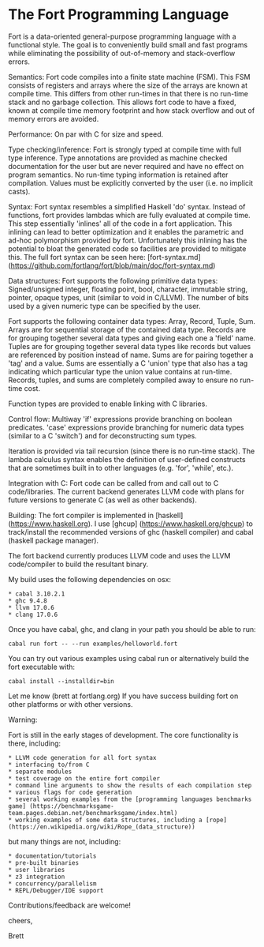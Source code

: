 # The Fort Programming Language

Fort is a data-oriented general-purpose programming language with a functional style.  The goal is to conveniently build small and fast programs while eliminating the possibility of out-of-memory and stack-overflow errors.

Semantics:
  Fort code compiles into a finite state machine (FSM).  This FSM consists of registers and arrays where the size of the arrays are known at compile time.  This differs from other run-times in that there is no run-time stack and no garbage collection.  This allows fort code to have a fixed, known at compile time memory footprint and how stack overflow and out of memory errors are avoided.

Performance:
  On par with C for size and speed.

Type checking/inference:
  Fort is strongly typed at compile time with full type inference.  Type annotations are provided as machine checked documentation for the user but are never required and have no effect on program semantics.  No run-time typing information is retained after compilation.  Values must be explicitly converted by the user (i.e. no implicit casts).

Syntax:
  Fort syntax resembles a simplified Haskell 'do' syntax.  Instead of functions, fort provides lambdas which are fully evaluated at compile time.  This step essentially 'inlines' all of the code in a fort application.  This inlining can lead to better optimization and it enables the parametric and ad-hoc polymorphism provided by fort.  Unfortunately this inlining has the potential to bloat the generated code so facilities are provided to mitigate this.  The full fort syntax can be seen here: [fort-syntax.md] (https://github.com/fortlang/fort/blob/main/doc/fort-syntax.md)

Data structures:
  Fort supports the following primitive data types:  Signed/unsigned integer, floating point, bool, character, immutable string, pointer, opaque types, unit (similar to void in C/LLVM).  The number of bits used by a given numeric type can be specified by the user.

  Fort supports the following container data types: Array, Record, Tuple, Sum.  Arrays are for sequential storage of the contained data type.  Records are for grouping together several data types and giving each one a 'field' name.  Tuples are for grouping together several data types like records but values are referenced by position instead of name.  Sums are for pairing together a 'tag' and a value.  Sums are essentially a C 'union' type that also has a tag indicating which particular type the union value contains at run-time.  Records, tuples, and sums are completely compiled away to ensure no run-time cost.

  Function types are provided to enable linking with C libraries.

Control flow:
  Multiway 'if' expressions provide branching on boolean predicates.  'case' expressions provide branching for numeric data types (similar to a C 'switch') and for deconstructing sum types.

  Iteration is provided via tail recursion (since there is no run-time stack).  The lambda calculus syntax enables the definition of user-defined constructs that are sometimes built in to other languages (e.g. 'for', 'while', etc.).

Integration with C:
  Fort code can be called from and call out to C code/libraries.  The current backend generates LLVM code with plans for future versions to generate C (as well as other backends).

Building:
  The fort compiler is implemented in [haskell] (https://www.haskell.org).  I use [ghcup] (https://www.haskell.org/ghcup) to track/install the recommended versions of ghc (haskell compiler) and cabal (haskell package manager).

  The fort backend currently produces LLVM code and uses the LLVM code/compiler to build the resultant binary.

  My build uses the following dependencies on osx:

    * cabal 3.10.2.1
    * ghc 9.4.8
    * llvm 17.0.6
    * clang 17.0.6

  Once you have cabal, ghc, and clang in your path you should be able to run:

  ```
  cabal run fort -- --run examples/helloworld.fort
  ```

  You can try out various examples using cabal run or alternatively build the fort executable with:

  ```
  cabal install --installdir=bin
  ```

  Let me know (brett at fortlang.org) If you have success building fort on other platforms or with other versions.

Warning:

   Fort is still in the early stages of development.  The core functionality is there, including:

    * LLVM code generation for all fort syntax
    * interfacing to/from C
    * separate modules
    * test coverage on the entire fort compiler
    * command line arguments to show the results of each compilation step
    * various flags for code generation
    * several working examples from the [programming languages benchmarks game] (https://benchmarksgame-team.pages.debian.net/benchmarksgame/index.html)
    * working examples of some data structures, including a [rope] (https://en.wikipedia.org/wiki/Rope_(data_structure))

  but many things are not, including:

    * documentation/tutorials
    * pre-built binaries
    * user libraries
    * z3 integration
    * concurrency/parallelism
    * REPL/Debugger/IDE support

  Contributions/feedback are welcome!

cheers,

Brett
